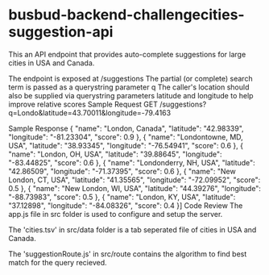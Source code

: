 # busbud-backend-challengecities-suggestion-api
This an API endpoint that provides auto-complete suggestions for large cities in USA and Canada.

The endpoint is exposed at /suggestions
The partial (or complete) search term is passed as a querystring parameter q
The caller's location should also be supplied via querystring parameters latitude and longitude to help improve relative scores
Sample Request
GET /suggestions?q=Londo&latitude=43.70011&longitude=-79.4163

Sample Response
{
  "name": "London, Canada",
  "latitude": "42.98339",
  "longitude": "-81.23304",
  "score": 0.9
},
{
  "name": "Londontowne, MD, USA",
  "latitude": "38.93345",
  "longitude": "-76.54941",
  "score": 0.6
},
{
  "name": "London, OH, USA",
  "latitude": "39.88645",
  "longitude": "-83.44825",
  "score": 0.6
},
{
  "name": "Londonderry, NH, USA",
  "latitude": "42.86509",
  "longitude": "-71.37395",
  "score": 0.6
},
{
  "name": "New London, CT, USA",
  "latitude": "41.35565",
  "longitude": "-72.09952",
  "score": 0.5
},
{
  "name": "New London, WI, USA",
  "latitude": "44.39276",
  "longitude": "-88.73983",
  "score": 0.5
},
{
"name": "London, KY, USA",
"latitude": "37.12898",
"longitude": "-84.08326",
"score": 0.4
}]
Code Review
The app.js file in src folder is used to configure and setup the server.

The 'cities.tsv' in src/data folder is a tab seperated file of cities in USA and Canada.

The 'suggestionRoute.js' in src/route contains the algorithm to find best match for the query recieved.
